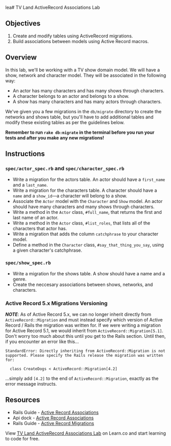 lea# TV Land ActiveRecord Associations Lab

## Objectives

1. Create and modify tables using ActiveRecord migrations.
2. Build associations between models using Active Record macros.

## Overview

In this lab, we'll be working with a TV show domain model. We will have a show, network and character model. They will be associated in the following way:

* An actor has many characters and has many shows through characters. 
* A character belongs to an actor and belongs to a show. 
* A show has many characters and has many actors through characters. 

We've given you a few migrations in the `db/migrate` directory to create the networks and shows table, but you'll have to add additional tables and modify these existing tables as per the guidelines below. 

**Remember to run `rake db:migrate` in the terminal before you run your tests and after you make any new migrations!**

## Instructions

### `spec/actor_spec.rb` and `spec/character_spec.rb`

* Write a migration for the actors table. An actor should have a `first_name` and a `last_name`. 
* Write a migration for the characters table. A character should have a `name` and a `show_id`––a character will belong to a show. 
* Associate the `Actor` model with the `Character` and `Show` model. An actor should have many characters and many shows through characters. 
* Write a method in the `Actor` class, `#full_name`, that returns the first and last name of an actor. 
* Write a method in the `Actor` class, `#list_roles`, that lists all of the characters that actor has. 
* Write a migration that adds the column `catchphrase` to your character model.
* Define a method in the `Character` class, `#say_that_thing_you_say`, using a given character's catchphrase.

### `spec/show_spec.rb`
 
* Write a migration for the shows table. A show should have a name and a genre. 
* Create the neccesary associations between shows, networks, and characters. 

### Active Record 5.x Migrations Versioning

***NOTE***: As of Active Record 5.x, we can no longer inherit directly from `ActiveRecord::Migration` and must instead specify which version of Active Record / Rails the migration was written for. If we were writing a migration for Active Record 5.1, we would inherit from `ActiveRecord::Migration[5.1]`. Don't worry too much about this until you get to the Rails section. Until then, if you encounter an error like this...
```
StandardError: Directly inheriting from ActiveRecord::Migration is not supported. Please specify the Rails release the migration was written for:

  class CreateDogs < ActiveRecord::Migration[4.2]
```
...simply add `[4.2]` to the end of `ActiveRecord::Migration`, exactly as the error message instructs.


## Resources
* Rails Guide - [Active Record Associations](http://guides.rubyonrails.org/association_basics.html)
* Api dock - [Active Record Associations](http://apidock.com/rails/ActiveRecord/Associations)
* Rails Guide - [Active Record Migrations](http://edgeguides.rubyonrails.org/active_record_migrations.html)

<p data-visibility='hidden'>View <a href='https://learn.co/lessons/activerecord-tvland' title='TV Land ActiveRecord Associations Lab'>TV Land ActiveRecord Associations Lab</a> on Learn.co and start learning to code for free.</p>
